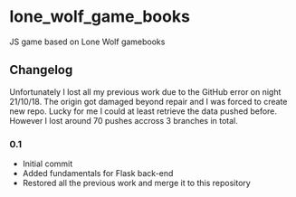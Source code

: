 # lone_wolf_game_books
JS game based on Lone Wolf gamebooks


## Changelog

Unfortunately I lost all my previous work due to the GitHub error on night 21/10/18. 
The origin got damaged beyond repair and I was forced to create new repo.
Lucky for me I could at least retrieve the data pushed before.
However I lost around 70 pushes accross 3 branches in total.

### 0.1

- Initial commit
- Added fundamentals for Flask back-end
- Restored all the previous work and merge it to this repository